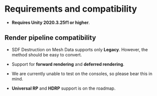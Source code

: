 # Requirements and compatibility

* **Requires Unity 2020.3.25f1 or higher**. 

## Render pipeline compatibility

* SDF Destruction on Mesh Data supports only **Legacy**. However, the method should be easy to convert.
 
* Support for **forward rendering** and **deferred rendering**.

* We are currently unable to test on the consoles, so please bear this in mind.

* **Universal RP** and **HDRP** support is on the roadmap.
